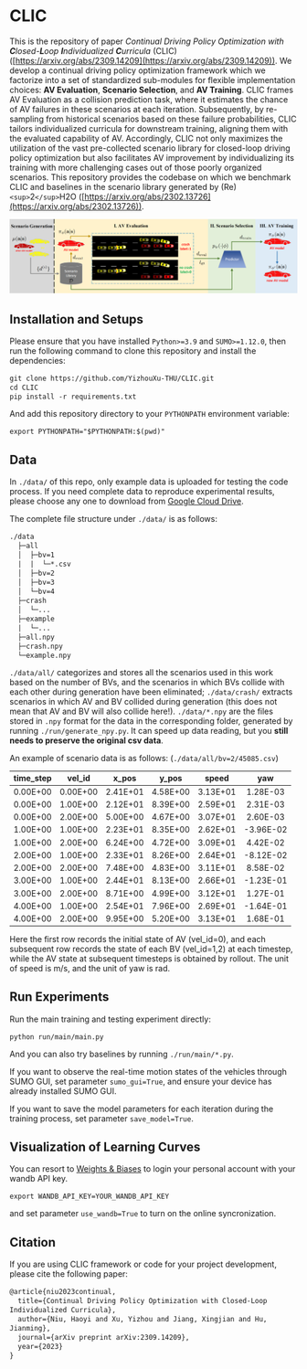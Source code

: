 # CLIC

This is the repository of paper *Continual Driving Policy Optimization with **C**losed-**L**oop **I**ndividualized **C**urricula* (CLIC) ([https://arxiv.org/abs/2309.14209](https://arxiv.org/abs/2309.14209)). We develop a continual driving policy optimization framework which we factorize into a set of standardized sub-modules for flexible implementation choices: **AV Evaluation**, **Scenario Selection**, and **AV Training**. CLIC frames AV Evaluation as a collision prediction task, where it estimates the chance of AV failures in these scenarios at each iteration. Subsequently, by re-sampling from historical scenarios based on these failure probabilities, CLIC tailors individualized curricula for downstream training, aligning them with the evaluated capability of AV. Accordingly, CLIC not only maximizes the utilization of the vast pre-collected scenario library for closed-loop driving policy optimization but also facilitates AV improvement by individualizing its training with more challenging cases out of those poorly organized scenarios. This repository provides the codebase on which we benchmark CLIC and baselines in the scenario library generated by (Re)`<sup>`2`</sup>`H2O ([https://arxiv.org/abs/2302.13726](https://arxiv.org/abs/2302.13726)).

![CLIC](CLIC.png)

## Installation and Setups

Please ensure that you have installed `Python>=3.9` and `SUMO>=1.12.0`, then run the following command to clone this repository and install the dependencies:

```
git clone https://github.com/YizhouXu-THU/CLIC.git
cd CLIC
pip install -r requirements.txt
```

And add this repository directory to your `PYTHONPATH` environment variable:

```
export PYTHONPATH="$PYTHONPATH:$(pwd)"
```

## Data

In `./data/` of this repo, only example data is uploaded for testing the code process. If you need complete data to reproduce experimental results, please choose any one to download from [Google Cloud Drive](https://drive.google.com/drive/folders/1LaMbpZL7RwVNiqCizHRe7qBwRJ1fwIds?usp=sharing).

The complete file structure under `./data/` is as follows:

```
./data
  ├─all
  │  ├─bv=1
  |  |  └─*.csv
  │  ├─bv=2
  │  ├─bv=3
  │  └─bv=4
  ├─crash
  │  └─...
  ├─example
  |  └─...
  ├─all.npy
  ├─crash.npy
  └─example.npy
```

`./data/all/` categorizes and stores all the scenarios used in this work based on the number of BVs, and the scenarios in which BVs collide with each other during generation have been eliminated; `./data/crash/` extracts scenarios in which AV and BV collided during generation (this does not mean that AV and BV will also collide here!). `./data/*.npy` are the files stored in `.npy` format for the data in the corresponding folder, generated by running `./run/generate_npy.py`. It can speed up data reading, but you **still needs to preserve the original csv data**.

An example of scenario data is as follows: (`./data/all/bv=2/45085.csv`)

| time_step |  vel_id  |  x_pos  |  y_pos  |  speed  |    yaw    |
| :-------: | :------: | :------: | :------: | :------: | :-------: |
| 0.00E+00 | 0.00E+00 | 2.41E+01 | 4.58E+00 | 3.13E+01 | 1.28E-03 |
| 0.00E+00 | 1.00E+00 | 2.12E+01 | 8.39E+00 | 2.59E+01 | 2.31E-03 |
| 0.00E+00 | 2.00E+00 | 5.00E+00 | 4.67E+00 | 3.07E+01 | 2.60E-03 |
| 1.00E+00 | 1.00E+00 | 2.23E+01 | 8.35E+00 | 2.62E+01 | -3.96E-02 |
| 1.00E+00 | 2.00E+00 | 6.24E+00 | 4.72E+00 | 3.09E+01 | 4.42E-02 |
| 2.00E+00 | 1.00E+00 | 2.33E+01 | 8.26E+00 | 2.64E+01 | -8.12E-02 |
| 2.00E+00 | 2.00E+00 | 7.48E+00 | 4.83E+00 | 3.11E+01 | 8.58E-02 |
| 3.00E+00 | 1.00E+00 | 2.44E+01 | 8.13E+00 | 2.66E+01 | -1.23E-01 |
| 3.00E+00 | 2.00E+00 | 8.71E+00 | 4.99E+00 | 3.12E+01 | 1.27E-01 |
| 4.00E+00 | 1.00E+00 | 2.54E+01 | 7.96E+00 | 2.69E+01 | -1.64E-01 |
| 4.00E+00 | 2.00E+00 | 9.95E+00 | 5.20E+00 | 3.13E+01 | 1.68E-01 |

Here the first row records the initial state of AV (vel_id=0), and each subsequent row records the state of each BV (vel_id=1,2) at each timestep, while the AV state at subsequent timesteps is obtained by rollout. The unit of speed is $\text{m/s}$, and the unit of yaw is $\text{rad}$.

## Run Experiments

Run the main training and testing experiment directly:

```
python run/main/main.py
```

And you can also try baselines by running `./run/main/*.py`.

If you want to observe the real-time motion states of the vehicles through SUMO GUI, set parameter `sumo_gui=True`, and ensure your device has already installed SUMO GUI.

If you want to save the model parameters for each iteration during the training process, set parameter `save_model=True`.

## Visualization of Learning Curves

You can resort to [Weights &amp; Biases](https://wandb.ai/site) to login your personal account with your wandb API key.

```
export WANDB_API_KEY=YOUR_WANDB_API_KEY
```

and set parameter `use_wandb=True` to turn on the online syncronization.

## Citation

If you are using CLIC framework or code for your project development, please cite the following paper:

```
@article{niu2023continual,
  title={Continual Driving Policy Optimization with Closed-Loop Individualized Curricula},
  author={Niu, Haoyi and Xu, Yizhou and Jiang, Xingjian and Hu, Jianming},
  journal={arXiv preprint arXiv:2309.14209},
  year={2023}
}
```
